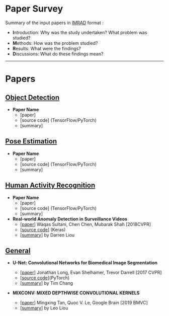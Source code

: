 # Paper Survey

Summary of the input papers in [IMRAD](https://www.wikiwand.com/en/IMRAD) format :

- **I**ntroduction: Why was the study undertaken? What problem was studied?
- **M**ethods: How was the problem studied?
- **R**esults: What were the findings?
- **D**iscussions: What do these findings mean?
---


# Papers

## [Object Detection](https://github.com/chunjenpeng/reference_paper/tree/main/object_detection)

- **Paper Name** 
    - [paper]
    - [source code] (TensorFlow/PyTorch)
    - [summary] 




## [Pose Estimation](https://github.com/chunjenpeng/reference_paper/tree/main/pose_estimation)

- **Paper Name** 
    - [paper]
    - [source code] (TensorFlow/PyTorch)
    - [summary] 




## [Human Activity Recognition](https://github.com/chunjenpeng/reference_paper/tree/main/human_activity_recognition)

- **Paper Name** 
    - [paper]
    - [source code] (TensorFlow/PyTorch)
    - [summary] 
- **Real-world Anomaly Detection in Surveillance Videos**
    - [[paper](https://openaccess.thecvf.com/content_cvpr_2018/papers/Sultani_Real-World_Anomaly_Detection_CVPR_2018_paper.pdf)] Waqas Sultani, Chen Chen, Mubarak Shah [2018CVPR]
    - [[source code](https://github.com/WaqasSultani/AnomalyDetectionCVPR2018)] (Keras)
    - [[summary](https://www.notion.so/Anomaly-Detection-in-Video-acf2c5f116e843ebb04555692afcbaca)] by Darren Liou




## [General](https://github.com/chunjenpeng/reference_paper/tree/main/general)

- **U-Net: Convolutional Networks for Biomedical Image Segmentation** 
    - [[paper](https://people.eecs.berkeley.edu/~jonlong/long_shelhamer_fcn.pdf)] Jonathan Long, Evan Shelhamer, Trevor Darrell [2017 CVPR]
    - [[source code](https://github.com/milesial/Pytorch-UNet)](PyTorch)
    - [[summary](general/U_Net_Convolutional_Networks_for_Biomedical_Image_Segmentation.md)] by Tim Chang

- **MIXCONV: MIXED DEPTHWISE CONVOLUTIONAL KERNELS** 

    - [[paper](https://arxiv.org/pdf/1907.09595.pdf)] Mingxing Tan, Quoc V. Le, Google Brain [2019 BMVC]
    - [[summary](general/MixConv_Mixed_Depthwise_Convolutional_Kernels.md)] by Leo Liou
